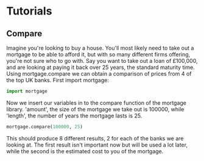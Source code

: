 # Tutorials

## Compare
Imagine you're looking to buy a house. You'll most likely need to take out a mortgage to be able to afford it, but with so many different firms offering, you're not sure who to go with. Say you want to take out a loan of £100,000, and are looking at paying it back over 25 years, the standard maturity time. Using mortgage.compare we can obtain a comparison of prices from 4 of the top UK banks. First import mortgage:
```python
import mortgage
```
Now we insert our variables in to the compare function of the mortgage library. 'amount', the size of the mortgage we take out is 100000, while 'length', the number of years the mortgage lasts is 25.
```python
mortgage.compare(100000, 25)
```
This should produce 8 different results, 2 for each of the banks we are looking at. The first result isn't important now but will be used a lot later, while the second is the estimated cost to you of the mortgage.